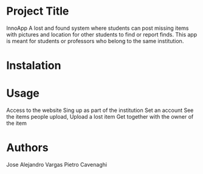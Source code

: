 # Project Title
InnoApp
A lost and found system where students can post missing items with pictures and location for other students to find or report finds. This app is meant for students or professors who belong to the same institution.
# Instalation
# Usage 
Access to the website
Sing up as part of the institution
Set an account 
See the items people upload, 
Upload a lost item 
Get together with the owner of the item
# Authors
Jose Alejandro Vargas 
Pietro Cavenaghi 
